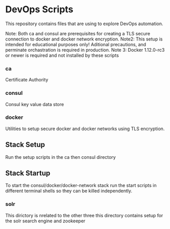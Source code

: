 # DevOps Scripts

This repository contains files that are using to explore DevOps automation.

Note: Both ca and consul are prerequisites for creating a TLS secure connection to docker and docker network encryption.
Note2: This setup is intended for educational purposes only!  Aditional precautions, and perminate orchastration is required in production.
Note 3: Docker 1.12.0-rc3 or newer is required and not installed by these scripts

### ca
Certificate Authority
  
### consul
Consul key value data store
  
### docker
Utilities to setup secure docker and docker networks using TLS encryption.

## Stack Setup
Run the setup scripts in the ca then consul directory

## Stack Startup 
To start the consul/docker/docker-network stack run the start scripts in different terminal shells so they can be killed independently. 
  
### solr
This dirictory is nrelated to the other three this directory contains setup for the solr search engine and zookeeper
